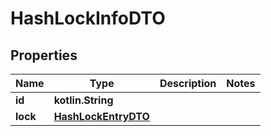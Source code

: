 
# HashLockInfoDTO

## Properties
Name | Type | Description | Notes
------------ | ------------- | ------------- | -------------
**id** | **kotlin.String** |  | 
**lock** | [**HashLockEntryDTO**](HashLockEntryDTO.md) |  | 



